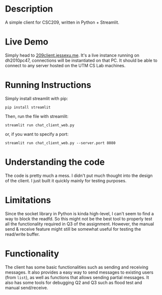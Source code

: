 # Description

A simple client for CSC209, written in Python + Streamlit.

# Live Demo

Simply head to [209client.jessexu.me](https://209client.jessexu.me/). It's a live instance running on dh2010pc47, connections will be instantiated on that PC. It should be able to connect to any server hosted on the UTM CS Lab machines.

# Running Instructions

Simply install streamlit with pip:

```
pip install streamlit
```

Then, run the file with streamlit:

```
streamlit run chat_client_web.py
```

or, if you want to specify a port:

```
streamlit run chat_client_web.py --server.port 8080
```

# Understanding the code

The code is pretty much a mess. I didn't put much thought into the design of the client. I just built it quickly mainly for testing purposes.

# Limitations

Since the socket library in Python is kinda high-level, I can't seem to find a way to block the readfd. So this might not be the best tool to properly test all the functionality required in Q3 of the assignment. However, the manual send & receive feature might still be somewhat useful for testing the read/write buffer.

# Functionality

The client has some basic functionalities such as sending and receiving messages. It also provides a easy way to send messages to existing users (from `list`), as well as functions that allows sending partial messages. It also has some tools for debugging Q2 and Q3 such as flood test and manual send/receive.
